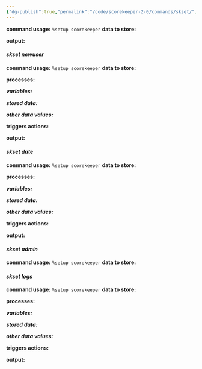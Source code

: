 ```yaml
---
{"dg-publish":true,"permalink":"/code/scorekeeper-2-0/commands/skset/","dgPassFrontmatter":true}
---
```


**command usage:**
`%setup scorekeeper` 
**data to store:**

**output:**


#### *skset newuser*
**command usage:**
`%setup scorekeeper` 
**data to store:**

**processes:**

***variables:***

***stored data:***

***other data values:***

**triggers actions:**

**output:**



#### *skset date*
**command usage:**
`%setup scorekeeper` 
**data to store:**

**processes:**

***variables:***

***stored data:***

***other data values:***

**triggers actions:**

**output:**



#### *skset admin*
**command usage:**
`%setup scorekeeper` 
**data to store:**


#### *skset logs*
**command usage:**
`%setup scorekeeper` 
**data to store:**

**processes:**

***variables:***

***stored data:***

***other data values:***

**triggers actions:**

**output:**